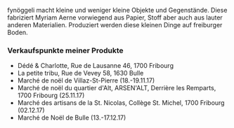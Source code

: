 fynöggeli macht kleine und weniger kleine Objekte und Gegenstände.
Diese fabriziert Myriam Aerne vorwiegend aus Papier, Stoff aber auch aus lauter anderen Materialien. Produziert werden diese kleinen Dinge auf freiburger Boden.

### Verkaufspunkte meiner Produkte

- Dédé & Charlotte, Rue de Lausanne 46, 1700 Fribourg
- La petite tribu, Rue de Vevey 58, 1630 Bulle
- Marché de noël de Villaz-St-Pierre (18.-19.11.17)
- Marché de noël du quartier d'Alt, ARSEN'ALT, Derrière les Remparts, 1700 Fribourg (25.11.17)
- Marché des artisans de la St. Nicolas, Collège St. Michel, 1700 Fribourg (02.12.17)
- Marché de Noël de Bulle (13.-17.12.17)

